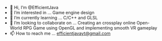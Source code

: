 - 👋 Hi, I’m @EfficientJava
- 👀 I’m interested in ... Game engine design
- 🌱 I’m currently learning ... C/C++ and GLSL
- 💞️ I’m looking to collaborate on ... Creating an crossplay online Open-World RPG Game using OpenGL and implementing smooth VR gameplay
- 📫 How to reach me ... efficientjavayt@gmail.com
